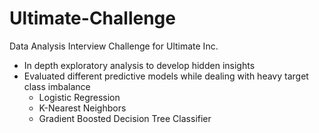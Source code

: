 # Ultimate-Challenge
Data Analysis Interview Challenge for Ultimate Inc.

* In depth exploratory analysis to develop hidden insights
* Evaluated different predictive models while dealing with heavy target class imbalance
  * Logistic Regression
  * K-Nearest Neighbors
  * Gradient Boosted Decision Tree Classifier
